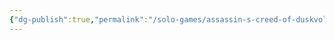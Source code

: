 ```yaml
---
{"dg-publish":true,"permalink":"/solo-games/assassin-s-creed-of-duskvol-bit-d/play/character-sheet-excalidraw/","tags":["excalidraw"]}
---
```

<style> .container {font-family: sans-serif; text-align: center;} .button-wrapper button {z-index: 1;height: 40px; width: 100px; margin: 10px;padding: 5px;} .excalidraw .App-menu_top .buttonList { display: flex;} .excalidraw-wrapper { height: 800px; margin: 50px; position: relative;} :root[dir="ltr"] .excalidraw .layer-ui__wrapper .zen-mode-transition.App-menu_bottom--transition-left {transform: none;} </style><script src="https://cdn.jsdelivr.net/npm/react@17/umd/react.production.min.js"></script><script src="https://cdn.jsdelivr.net/npm/react-dom@17/umd/react-dom.production.min.js"></script><script type="text/javascript" src="https://cdn.jsdelivr.net/npm/@excalidraw/excalidraw@0/dist/excalidraw.production.min.js"></script><div id="Character_Sheetexcalidraw.md"></div><script>(function(){const InitialData={"type":"excalidraw","version":2,"source":"https://github.com/zsviczian/obsidian-excalidraw-plugin/releases/tag/1.9.19","elements":[{"type":"image","version":237,"versionNonce":1824459686,"isDeleted":false,"id":"1whi5hf1iVSGUUl3SBng3","fillStyle":"hachure","strokeWidth":1,"strokeStyle":"solid","roughness":1,"opacity":100,"angle":0,"x":-331.5124133666854,"y":-12.25852462832313,"strokeColor":"transparent","backgroundColor":"transparent","width":1101.7853284052064,"height":849.999702302882,"seed":1075103862,"groupIds":[],"frameId":null,"roundness":null,"boundElements":[],"updated":1690860959015,"link":null,"locked":true,"status":"pending","fileId":"7424bce4cebca789114e8c4a419c1117957fdf95","scale":[1,1]},{"type":"image","version":374,"versionNonce":189098426,"isDeleted":false,"id":"8zPIsFwIel-vlZ9lgbrL3","fillStyle":"hachure","strokeWidth":1,"strokeStyle":"solid","roughness":1,"opacity":100,"angle":0,"x":-338.9253355637444,"y":801.5603548241638,"strokeColor":"transparent","backgroundColor":"transparent","width":1128.60919826569,"height":872.0651613745521,"seed":739012854,"groupIds":[],"frameId":null,"roundness":null,"boundElements":[],"updated":1690860959015,"link":null,"locked":true,"status":"pending","fileId":"0e1b51d39e4bdefe9d4d6309280c028c58f2bb96","scale":[1,1]},{"type":"text","version":37,"versionNonce":1164617446,"isDeleted":false,"id":"erh0XTrC","fillStyle":"hachure","strokeWidth":1,"strokeStyle":"solid","roughness":1,"opacity":100,"angle":0,"x":34.53208655275654,"y":46.70066317847218,"strokeColor":"#1e1e1e","backgroundColor":"transparent","width":94.47999572753906,"height":25,"seed":1953921858,"groupIds":[],"frameId":null,"roundness":null,"boundElements":[],"updated":1690860959015,"link":null,"locked":false,"fontSize":20,"fontFamily":1,"text":"Assassins","rawText":"Assassins","textAlign":"left","verticalAlign":"top","containerId":null,"originalText":"Assassins","lineHeight":1.25,"baseline":17},{"type":"text","version":39,"versionNonce":421798522,"isDeleted":false,"id":"XaUgIiBb","fillStyle":"hachure","strokeWidth":1,"strokeStyle":"solid","roughness":1,"opacity":100,"angle":0,"x":-256.45810639210276,"y":82.67392806158054,"strokeColor":"#1e1e1e","backgroundColor":"transparent","width":146.0800018310547,"height":25,"seed":348809758,"groupIds":[],"frameId":null,"roundness":null,"boundElements":[],"updated":1690860959015,"link":null,"locked":false,"fontSize":20,"fontFamily":1,"text":"Konrad Ustifer","rawText":"Konrad Ustifer","textAlign":"left","verticalAlign":"top","containerId":null,"originalText":"Konrad Ustifer","lineHeight":1.25,"baseline":17},{"type":"text","version":16,"versionNonce":343988774,"isDeleted":false,"id":"NBWpWdIu","fillStyle":"hachure","strokeWidth":1,"strokeStyle":"solid","roughness":1,"opacity":100,"angle":0,"x":32.68442712604502,"y":87.98904816301706,"strokeColor":"#1e1e1e","backgroundColor":"transparent","width":70.02000427246094,"height":25,"seed":814479966,"groupIds":[],"frameId":null,"roundness":null,"boundElements":[],"updated":1690860959015,"link":null,"locked":false,"fontSize":20,"fontFamily":1,"text":"Shadow","rawText":"Shadow","textAlign":"left","verticalAlign":"top","containerId":null,"originalText":"Shadow","lineHeight":1.25,"baseline":17},{"type":"text","version":64,"versionNonce":338543418,"isDeleted":false,"id":"OW0xTLzi","fillStyle":"hachure","strokeWidth":1,"strokeStyle":"solid","roughness":1,"opacity":100,"angle":0,"x":-266.7342978927155,"y":125.67173904178856,"strokeColor":"#1e1e1e","backgroundColor":"transparent","width":393.94000244140625,"height":25,"seed":604274242,"groupIds":[],"frameId":null,"roundness":null,"boundElements":[],"updated":1690860959015,"link":null,"locked":false,"fontSize":20,"fontFamily":1,"text":"Slim and fast, short dark hairs, serious","rawText":"Slim and fast, short dark hairs, serious","textAlign":"left","verticalAlign":"top","containerId":null,"originalText":"Slim and fast, short dark hairs, serious","lineHeight":1.25,"baseline":17},{"type":"rectangle","version":142,"versionNonce":1626252646,"isDeleted":false,"id":"uJ3z9YjdSWBXEEK8k31Ik","fillStyle":"hachure","strokeWidth":1,"strokeStyle":"solid","roughness":1,"opacity":100,"angle":0,"x":-218.28088244475103,"y":193.2208568054157,"strokeColor":"#e03131","backgroundColor":"transparent","width":48.43066571447784,"height":14.90174329676239,"seed":1493072414,"groupIds":[],"frameId":null,"roundness":{"type":3},"boundElements":[],"updated":1690860959015,"link":null,"locked":false},{"type":"rectangle","version":83,"versionNonce":1724206074,"isDeleted":false,"id":"Fkao72IGCrBezoSveMj5E","fillStyle":"hachure","strokeWidth":1,"strokeStyle":"solid","roughness":1,"opacity":100,"angle":0,"x":121.73912987288915,"y":193.3221381373557,"strokeColor":"#e03131","backgroundColor":"transparent","width":40.1842132689805,"height":13.394737756326776,"seed":474980482,"groupIds":[],"frameId":null,"roundness":{"type":3},"boundElements":[],"updated":1690860959015,"link":null,"locked":false},{"type":"text","version":65,"versionNonce":1275136166,"isDeleted":false,"id":"p5fu1Zdx","fillStyle":"hachure","strokeWidth":1,"strokeStyle":"solid","roughness":1,"opacity":100,"angle":0,"x":-281.1789814599896,"y":430.21438829202305,"strokeColor":"#1e1e1e","backgroundColor":"transparent","width":143.05197143554688,"height":16.709462087750314,"seed":747068098,"groupIds":[],"frameId":null,"roundness":null,"boundElements":[],"updated":1690860959015,"link":null,"locked":false,"fontSize":13.367569670200252,"fontFamily":1,"text":"Background: Carpenter","rawText":"Background: Carpenter","textAlign":"left","verticalAlign":"top","containerId":null,"originalText":"Background: Carpenter","lineHeight":1.25,"baseline":11},{"type":"ellipse","version":156,"versionNonce":921550010,"isDeleted":false,"id":"JuOjE0BqaIxJgu_XyV5OY","fillStyle":"solid","strokeWidth":1,"strokeStyle":"solid","roughness":1,"opacity":100,"angle":0,"x":586.169202630274,"y":176.85337115813604,"strokeColor":"#1e1e1e","backgroundColor":"#1e1e1e","width":7.48959517358878,"height":5.9641078715040985,"seed":1076276418,"groupIds":[],"frameId":null,"roundness":{"type":2},"boundElements":[],"updated":1690860959015,"link":null,"locked":false},{"type":"ellipse","version":625,"versionNonce":1164248038,"isDeleted":false,"id":"EUw44v8aKcd-bhiGNYTFB","fillStyle":"solid","strokeWidth":1,"strokeStyle":"solid","roughness":1,"opacity":100,"angle":0,"x":214.7313801754476,"y":146.45951817401732,"strokeColor":"#1e1e1e","backgroundColor":"#1e1e1e","width":7.48959517358878,"height":5.9641078715040985,"seed":2018016158,"groupIds":[],"frameId":null,"roundness":{"type":2},"boundElements":[],"updated":1690860959015,"link":null,"locked":false},{"type":"ellipse","version":930,"versionNonce":1917457786,"isDeleted":false,"id":"6DCCYvMgKBQht-aclh1J_","fillStyle":"solid","strokeWidth":1,"strokeStyle":"solid","roughness":1,"opacity":100,"angle":0,"x":235.73593368739154,"y":459.7158820945725,"strokeColor":"#1e1e1e","backgroundColor":"#1e1e1e","width":7.48959517358878,"height":5.9641078715040985,"seed":1712649950,"groupIds":[],"frameId":null,"roundness":{"type":2},"boundElements":[],"updated":1690860959015,"link":null,"locked":false},{"type":"ellipse","version":826,"versionNonce":1059559206,"isDeleted":false,"id":"kgWMcZ00rTr2f2wM5QOHr","fillStyle":"solid","strokeWidth":1,"strokeStyle":"solid","roughness":1,"opacity":100,"angle":0,"x":219.82116258801608,"y":478.9751340507296,"strokeColor":"#1e1e1e","backgroundColor":"#1e1e1e","width":7.48959517358878,"height":5.9641078715040985,"seed":1795223042,"groupIds":[],"frameId":null,"roundness":{"type":2},"boundElements":[],"updated":1690860959015,"link":null,"locked":false},{"type":"ellipse","version":954,"versionNonce":371250419,"isDeleted":false,"id":"FYmLYFc1P_w2JbmAzMc1D","fillStyle":"solid","strokeWidth":1,"strokeStyle":"solid","roughness":1,"opacity":100,"angle":0,"x":441.3378761311201,"y":627.5027552480918,"strokeColor":"#1e1e1e","backgroundColor":"#1e1e1e","width":7.48959517358878,"height":5.9641078715040985,"seed":572753565,"groupIds":[],"frameId":null,"roundness":{"type":2},"boundElements":[],"updated":1692156699515,"link":null,"locked":false},{"type":"ellipse","version":985,"versionNonce":1853640029,"isDeleted":false,"id":"CQvX8FuTVYJviKsen8d2D","fillStyle":"solid","strokeWidth":1,"strokeStyle":"solid","roughness":1,"opacity":100,"angle":0,"x":459.501869222388,"y":626.0731649203167,"strokeColor":"#1e1e1e","backgroundColor":"#1e1e1e","width":7.48959517358878,"height":5.9641078715040985,"seed":524561235,"groupIds":[],"frameId":null,"roundness":{"type":2},"boundElements":[],"updated":1692157611934,"link":null,"locked":false},{"type":"ellipse","version":1015,"versionNonce":1511872058,"isDeleted":false,"id":"8IAuBxMjaB3PfBICgyTv9","fillStyle":"solid","strokeWidth":1,"strokeStyle":"solid","roughness":1,"opacity":100,"angle":0,"x":77.17767697848355,"y":995.9490129954311,"strokeColor":"#1e1e1e","backgroundColor":"#1e1e1e","width":7.48959517358878,"height":5.9641078715040985,"seed":1896575362,"groupIds":[],"frameId":null,"roundness":{"type":2},"boundElements":[],"updated":1690860959015,"link":null,"locked":false},{"type":"ellipse","version":1152,"versionNonce":1639301734,"isDeleted":false,"id":"MwEppKdY0rYXyH4Sbukj7","fillStyle":"solid","strokeWidth":1,"strokeStyle":"solid","roughness":1,"opacity":100,"angle":0,"x":219.2305498874138,"y":978.2777039408655,"strokeColor":"#1e1e1e","backgroundColor":"#1e1e1e","width":7.48959517358878,"height":5.9641078715040985,"seed":598844524,"groupIds":[],"frameId":null,"roundness":{"type":2},"boundElements":[],"updated":1690860959015,"link":null,"locked":false},{"type":"ellipse","version":1415,"versionNonce":256540410,"isDeleted":false,"id":"rL4tBz8DltIH7TolK4QuJ","fillStyle":"solid","strokeWidth":1,"strokeStyle":"solid","roughness":1,"opacity":100,"angle":0,"x":393.7981164411902,"y":1393.32613574247,"strokeColor":"#1e1e1e","backgroundColor":"#1e1e1e","width":7.48959517358878,"height":5.9641078715040985,"seed":518001004,"groupIds":[],"frameId":null,"roundness":{"type":2},"boundElements":[],"updated":1690860959015,"link":null,"locked":false},{"type":"ellipse","version":1893,"versionNonce":1071416742,"isDeleted":false,"id":"0EXuepCNzoCLfwo8K0z4A","fillStyle":"solid","strokeWidth":1,"strokeStyle":"solid","roughness":1,"opacity":100,"angle":0,"x":223.79434830696204,"y":1501.9583374598553,"strokeColor":"#1e1e1e","backgroundColor":"#1e1e1e","width":7.48959517358878,"height":5.9641078715040985,"seed":917563756,"groupIds":[],"frameId":null,"roundness":{"type":2},"boundElements":[],"updated":1690860959015,"link":null,"locked":false},{"type":"ellipse","version":1427,"versionNonce":508858298,"isDeleted":false,"id":"neB6Krrzat44zefOcvYsv","fillStyle":"solid","strokeWidth":1,"strokeStyle":"solid","roughness":1,"opacity":100,"angle":0,"x":586.1097621211532,"y":1440.911951845931,"strokeColor":"#1e1e1e","backgroundColor":"#1e1e1e","width":7.48959517358878,"height":5.9641078715040985,"seed":474543316,"groupIds":[],"frameId":null,"roundness":{"type":2},"boundElements":[],"updated":1690860959015,"link":null,"locked":false},{"type":"ellipse","version":1033,"versionNonce":180936934,"isDeleted":false,"id":"gtHGk4hW678ADA21MtSCQ","fillStyle":"solid","strokeWidth":1,"strokeStyle":"solid","roughness":1,"opacity":100,"angle":0,"x":583.2013230133083,"y":458.9559048426335,"strokeColor":"#1e1e1e","backgroundColor":"#1e1e1e","width":7.48959517358878,"height":5.9641078715040985,"seed":2052247810,"groupIds":[],"frameId":null,"roundness":{"type":2},"boundElements":[],"updated":1690860959015,"link":null,"locked":false},{"type":"ellipse","version":1036,"versionNonce":190744698,"isDeleted":false,"id":"svv35ZH3kalhAl2Lni_a5","fillStyle":"solid","strokeWidth":1,"strokeStyle":"solid","roughness":1,"opacity":100,"angle":0,"x":584.2004325251352,"y":552.1337585447535,"strokeColor":"#1e1e1e","backgroundColor":"#1e1e1e","width":7.48959517358878,"height":5.9641078715040985,"seed":633354270,"groupIds":[],"frameId":null,"roundness":{"type":2},"boundElements":[],"updated":1690860959015,"link":null,"locked":false},{"type":"ellipse","version":1262,"versionNonce":776252006,"isDeleted":false,"id":"DA7HbPc7Omxn5dOX4lp0H","fillStyle":"solid","strokeWidth":1,"strokeStyle":"solid","roughness":1,"opacity":100,"angle":0,"x":582.9021757745895,"y":474.03148981783556,"strokeColor":"#1e1e1e","backgroundColor":"#1e1e1e","width":7.48959517358878,"height":5.9641078715040985,"seed":1066754242,"groupIds":[],"frameId":null,"roundness":{"type":2},"boundElements":[],"updated":1690860963227,"link":null,"locked":false},{"type":"ellipse","version":1217,"versionNonce":819400762,"isDeleted":false,"id":"YhsIpYaqhuF_aSFVnMjKO","fillStyle":"solid","strokeWidth":1,"strokeStyle":"solid","roughness":1,"opacity":100,"angle":0,"x":583.6749810480146,"y":646.2635395057858,"strokeColor":"#1e1e1e","backgroundColor":"#1e1e1e","width":7.48959517358878,"height":5.9641078715040985,"seed":931103838,"groupIds":[],"frameId":null,"roundness":{"type":2},"boundElements":[],"updated":1690860982493,"link":null,"locked":false},{"type":"ellipse","version":1180,"versionNonce":2072403814,"isDeleted":false,"id":"LjjH56m3XXw9Q0RtHuFiE","fillStyle":"solid","strokeWidth":1,"strokeStyle":"solid","roughness":1,"opacity":100,"angle":0,"x":583.7688887427599,"y":520.6236294542202,"strokeColor":"#1e1e1e","backgroundColor":"#1e1e1e","width":7.48959517358878,"height":5.9641078715040985,"seed":628095106,"groupIds":[],"frameId":null,"roundness":{"type":2},"boundElements":[],"updated":1690860959015,"link":null,"locked":false},{"type":"ellipse","version":1308,"versionNonce":899865594,"isDeleted":false,"id":"kDi9PxofFNf8Kj8kL0LIp","fillStyle":"solid","strokeWidth":1,"strokeStyle":"solid","roughness":1,"opacity":100,"angle":0,"x":585.1111278615668,"y":442.22333414098426,"strokeColor":"#1e1e1e","backgroundColor":"#1e1e1e","width":7.48959517358878,"height":5.9641078715040985,"seed":912698278,"groupIds":[],"frameId":null,"roundness":{"type":2},"boundElements":[],"updated":1690860998458,"link":null,"locked":false},{"type":"ellipse","version":455,"versionNonce":773730810,"isDeleted":false,"id":"faKJMaX_qIBi-ZczuPR9w","fillStyle":"solid","strokeWidth":1,"strokeStyle":"solid","roughness":1,"opacity":100,"angle":0,"x":584.214425968154,"y":148.3296960831248,"strokeColor":"#1e1e1e","backgroundColor":"#1e1e1e","width":7.48959517358878,"height":5.9641078715040985,"seed":447039746,"groupIds":[],"frameId":null,"roundness":{"type":2},"boundElements":[],"updated":1690860959015,"link":null,"locked":false},{"type":"ellipse","version":259,"versionNonce":1871807142,"isDeleted":false,"id":"wCqKQ6fngicLvyAQCc7w_","fillStyle":"solid","strokeWidth":1,"strokeStyle":"solid","roughness":1,"opacity":100,"angle":0,"x":598.6515078060346,"y":149.6969218060895,"strokeColor":"#1e1e1e","backgroundColor":"#1e1e1e","width":7.48959517358878,"height":5.9641078715040985,"seed":1139884062,"groupIds":[],"frameId":null,"roundness":{"type":2},"boundElements":[],"updated":1690860959015,"link":null,"locked":false},{"type":"ellipse","version":461,"versionNonce":775545530,"isDeleted":false,"id":"QG0n7oGq0WZq_4Hb5rDdl","fillStyle":"solid","strokeWidth":1,"strokeStyle":"solid","roughness":1,"opacity":100,"angle":0,"x":585.4778703952328,"y":337.83905881879934,"strokeColor":"#1e1e1e","backgroundColor":"#1e1e1e","width":7.48959517358878,"height":5.9641078715040985,"seed":517527746,"groupIds":[],"frameId":null,"roundness":{"type":2},"boundElements":[],"updated":1690860959015,"link":null,"locked":false},{"type":"text","version":192,"versionNonce":1423326694,"isDeleted":false,"id":"ZeJEfwpp","fillStyle":"solid","strokeWidth":1,"strokeStyle":"solid","roughness":1,"opacity":100,"angle":0,"x":-280.1153422280512,"y":459.50078195255577,"strokeColor":"#1e1e1e","backgroundColor":"#1e1e1e","width":331.56500244140625,"height":16.515169055723717,"seed":108425758,"groupIds":[],"frameId":null,"roundness":null,"boundElements":[],"updated":1690860959016,"link":null,"locked":false,"fontSize":13.212135244578974,"fontFamily":1,"text":"Vice: Obligation towards his family, keeping them fed","rawText":"Vice: Obligation towards his family, keeping them fed","textAlign":"left","verticalAlign":"top","containerId":null,"originalText":"Vice: Obligation towards his family, keeping them fed","lineHeight":1.25,"baseline":11},{"type":"text","version":13,"versionNonce":958495610,"isDeleted":false,"id":"3fI8paN9","fillStyle":"solid","strokeWidth":1,"strokeStyle":"solid","roughness":1,"opacity":100,"angle":0,"x":-287.4959373247327,"y":910.4462585011522,"strokeColor":"#1e1e1e","backgroundColor":"#1e1e1e","width":94.47999572753906,"height":25,"seed":1683101406,"groupIds":[],"frameId":null,"roundness":null,"boundElements":[],"updated":1690860959016,"link":null,"locked":false,"fontSize":20,"fontFamily":1,"text":"Assassins","rawText":"Assassins","textAlign":"left","verticalAlign":"top","containerId":null,"originalText":"Assassins","lineHeight":1.25,"baseline":17},{"type":"rectangle","version":436,"versionNonce":950186515,"isDeleted":false,"id":"lebuoAr3scfSIvohQtdc9","fillStyle":"solid","strokeWidth":1,"strokeStyle":"solid","roughness":1,"opacity":100,"angle":0,"x":-31.724863864202177,"y":1270.2423985490088,"strokeColor":"#1e1e1e","backgroundColor":"#1e1e1e","width":9.749752381767125,"height":9.610431289129796,"seed":1723506114,"groupIds":[],"frameId":null,"roundness":{"type":3},"boundElements":[],"updated":1691294130722,"link":null,"locked":false},{"type":"text","version":25,"versionNonce":1561852986,"isDeleted":false,"id":"9jlrNKCH","fillStyle":"solid","strokeWidth":1,"strokeStyle":"solid","roughness":1,"opacity":100,"angle":0,"x":-2.994964227313119,"y":903.9713300289533,"strokeColor":"#1e1e1e","backgroundColor":"#1e1e1e","width":61.179996490478516,"height":25,"seed":70890178,"groupIds":[],"frameId":null,"roundness":null,"boundElements":[],"updated":1690860959016,"link":null,"locked":false,"fontSize":20,"fontFamily":1,"text":"Subtle","rawText":"Subtle","textAlign":"left","verticalAlign":"top","containerId":null,"originalText":"Subtle","lineHeight":1.25,"baseline":17},{"type":"text","version":119,"versionNonce":497056870,"isDeleted":false,"id":"aWgtGOdv","fillStyle":"solid","strokeWidth":1,"strokeStyle":"solid","roughness":1,"opacity":100,"angle":0,"x":-253.35513897441925,"y":945.8014221774524,"strokeColor":"#1e1e1e","backgroundColor":"#1e1e1e","width":372.51995849609375,"height":25,"seed":405019038,"groupIds":[],"frameId":null,"roundness":null,"boundElements":[],"updated":1690860959016,"link":null,"locked":false,"fontSize":20,"fontFamily":1,"text":"Crow’s Foot, behind a blacksmith shop","rawText":"Crow’s Foot, behind a blacksmith shop","textAlign":"left","verticalAlign":"top","containerId":null,"originalText":"Crow’s Foot, behind a blacksmith shop","lineHeight":1.25,"baseline":17},{"type":"text","version":115,"versionNonce":1744856314,"isDeleted":false,"id":"on1Er27q","fillStyle":"solid","strokeWidth":1,"strokeStyle":"solid","roughness":1,"opacity":100,"angle":0,"x":225.24680174053577,"y":1604.5534557368915,"strokeColor":"#1e1e1e","backgroundColor":"#1e1e1e","width":167.6480255126953,"height":16.212015268126095,"seed":301161452,"groupIds":[],"frameId":null,"roundness":null,"boundElements":[],"updated":1690860959016,"link":null,"locked":false,"fontSize":12.969612214500877,"fontFamily":1,"text":"The Foundation +1 status","rawText":"The Foundation +1 status","textAlign":"left","verticalAlign":"top","containerId":null,"originalText":"The Foundation +1 status","lineHeight":1.25,"baseline":11},{"type":"text","version":119,"versionNonce":1650458534,"isDeleted":false,"id":"fRxsBX6z","fillStyle":"solid","strokeWidth":1,"strokeStyle":"solid","roughness":1,"opacity":100,"angle":0,"x":228.34042064232239,"y":1576.1943111782398,"strokeColor":"#1e1e1e","backgroundColor":"#1e1e1e","width":130.89700317382812,"height":16.212015268126095,"seed":73720660,"groupIds":[],"frameId":null,"roundness":null,"boundElements":[],"updated":1690860959016,"link":null,"locked":false,"fontSize":12.969612214500877,"fontFamily":1,"text":"Bluecoats -1 status","rawText":"Bluecoats -1 status","textAlign":"left","verticalAlign":"top","containerId":null,"originalText":"Bluecoats -1 status","lineHeight":1.25,"baseline":11},{"type":"text","version":205,"versionNonce":1935521210,"isDeleted":false,"id":"UuzkyXls","fillStyle":"solid","strokeWidth":1,"strokeStyle":"solid","roughness":1,"opacity":100,"angle":0,"x":224.47409506725177,"y":1548.9285611952375,"strokeColor":"#1e1e1e","backgroundColor":"#1e1e1e","width":274.468994140625,"height":16.212015268126095,"seed":1519248236,"groupIds":[],"frameId":null,"roundness":null,"boundElements":[],"updated":1690860959016,"link":null,"locked":false,"fontSize":12.969612214500877,"fontFamily":1,"text":"Hunting Ground: Chartedhall, City Council -1","rawText":"Hunting Ground: Chartedhall, City Council -1","textAlign":"left","verticalAlign":"top","containerId":null,"originalText":"Hunting Ground: Chartedhall, City Council -1","lineHeight":1.25,"baseline":11},{"type":"text","version":244,"versionNonce":1120738022,"isDeleted":false,"id":"YVuCnV9d","fillStyle":"solid","strokeWidth":1,"strokeStyle":"solid","roughness":1,"opacity":100,"angle":0,"x":72.81115908991706,"y":1499.5297763340486,"strokeColor":"#1e1e1e","backgroundColor":"#1e1e1e","width":100.08700561523438,"height":16.212015268126095,"seed":1013652204,"groupIds":[],"frameId":null,"roundness":null,"boundElements":[],"updated":1690860959016,"link":null,"locked":false,"fontSize":12.969612214500877,"fontFamily":1,"text":"Sparkwrights, +1","rawText":"Sparkwrights, +1","textAlign":"left","verticalAlign":"top","containerId":null,"originalText":"Sparkwrights, +1","lineHeight":1.25,"baseline":11},{"type":"text","version":310,"versionNonce":1884483194,"isDeleted":false,"id":"FKP9qVRq","fillStyle":"solid","strokeWidth":1,"strokeStyle":"solid","roughness":1,"opacity":100,"angle":0,"x":72.2248348501492,"y":1526.4678951176772,"strokeColor":"#1e1e1e","backgroundColor":"#1e1e1e","width":123.23999786376953,"height":16.212015268126095,"seed":1425707628,"groupIds":[],"frameId":null,"roundness":null,"boundElements":[],"updated":1690860959016,"link":null,"locked":false,"fontSize":12.969612214500877,"fontFamily":1,"text":"The Red Sashes, -1","rawText":"The Red Sashes, -1","textAlign":"left","verticalAlign":"top","containerId":null,"originalText":"The Red Sashes, -1","lineHeight":1.25,"baseline":11},{"type":"freedraw","version":131,"versionNonce":299884435,"isDeleted":false,"id":"Degbvnvym_Sb0KGgIxpUF","fillStyle":"solid","strokeWidth":1,"strokeStyle":"solid","roughness":1,"opacity":100,"angle":0,"x":-288.2209229841046,"y":283.29002874982575,"strokeColor":"#1e1e1e","backgroundColor":"#1e1e1e","width":3.7977072476282956,"height":21.731324805872987,"seed":1368463380,"groupIds":[],"frameId":null,"roundness":null,"boundElements":[],"updated":1691294776097,"link":null,"locked":false,"points":[[0,0],[0.21098373597934028,1.898853623814091],[0.21098373597934028,5.485577135463075],[0.21098373597934028,8.228365703194584],[0.21098373597934028,11.604105478864199],[0.21098373597934028,14.557877782575076],[0,16.87869887834796],[0,18.14460129422406],[0,18.355585030203372],[0,17.300666350306642],[0.21098373597934028,15.190828990513126],[0.6329512079380493,12.237056686802248],[1.0549186798967298,9.072300647112002],[1.4768861518554388,5.485577135463075],[1.687869887834779,2.1098373597934597],[2.109837359793488,-0.6329512079380493],[2.3208210957728284,-2.531804831752197],[2.531804831752197,-3.1647560396902463],[2.7427885677315373,-3.375739775669615],[2.7427885677315373,-2.531804831752197],[2.7427885677315373,-0.6329512079380493],[2.7427885677315373,1.898853623814091],[2.7427885677315373,4.641642191545657],[2.7427885677315373,8.017381967215272],[2.531804831752197,11.182138006905518],[2.3208210957728284,13.713942838657715],[2.109837359793488,14.979845254533814],[2.109837359793488,15.190828990513126],[2.109837359793488,14.979845254533814],[2.109837359793488,13.502959102678346],[2.109837359793488,11.39312174288483],[2.109837359793488,8.861316911132633],[2.109837359793488,6.118528343401124],[2.531804831752197,3.375739775669558],[2.7427885677315373,1.687869887834779],[3.1647560396902463,1.0549186798967298],[3.3757397756695866,0.8439349439173611],[3.586723511648927,1.2659024158760985],[3.586723511648927,2.53180483175214],[3.586723511648927,4.430658455566288],[3.586723511648927,6.5404958153598045],[3.586723511648927,8.861316911132633],[3.586723511648927,11.182138006905518],[3.7977072476282956,12.659024158760928],[3.7977072476282956,12.870007894740297],[3.7977072476282956,11.815089214843567],[3.7977072476282956,10.3382030629881],[3.7977072476282956,8.861316911132633],[3.7977072476282956,7.595414495256534],[3.7977072476282956,6.751479551339173],[3.7977072476282956,6.5404958153598045],[3.7977072476282956,6.329512079380436]],"lastCommittedPoint":null,"simulatePressure":false,"pressures":[0,0,0,0,0,0,0,0,0,0,0,0,0,0,0,0,0,0,0,0,0,0,0,0,0,0,0,0,0,0,0,0,0,0,0,0,0,0,0,0,0,0,0,0,0,0,0,0,0,0,0,0]},{"type":"freedraw","version":295,"versionNonce":1113454322,"isDeleted":false,"id":"7dQYDg7Rp1hd7jrmkhvR_","fillStyle":"solid","strokeWidth":1,"strokeStyle":"solid","roughness":1,"opacity":100,"angle":0,"x":-232.36462759537972,"y":290.6943893881998,"strokeColor":"#1e1e1e","backgroundColor":"#1e1e1e","width":3.7977072476282956,"height":21.731324805872987,"seed":1234556462,"groupIds":[],"frameId":null,"roundness":null,"boundElements":null,"updated":1694489961448,"link":null,"locked":false,"points":[[0,0],[0.21098373597934028,1.898853623814091],[0.21098373597934028,5.485577135463075],[0.21098373597934028,8.228365703194584],[0.21098373597934028,11.604105478864199],[0.21098373597934028,14.557877782575076],[0,16.87869887834796],[0,18.14460129422406],[0,18.355585030203372],[0,17.300666350306642],[0.21098373597934028,15.190828990513126],[0.6329512079380493,12.237056686802248],[1.0549186798967298,9.072300647112002],[1.4768861518554388,5.485577135463075],[1.687869887834779,2.1098373597934597],[2.109837359793488,-0.6329512079380493],[2.3208210957728284,-2.531804831752197],[2.531804831752197,-3.1647560396902463],[2.7427885677315373,-3.375739775669615],[2.7427885677315373,-2.531804831752197],[2.7427885677315373,-0.6329512079380493],[2.7427885677315373,1.898853623814091],[2.7427885677315373,4.641642191545657],[2.7427885677315373,8.017381967215272],[2.531804831752197,11.182138006905518],[2.3208210957728284,13.713942838657715],[2.109837359793488,14.979845254533814],[2.109837359793488,15.190828990513126],[2.109837359793488,14.979845254533814],[2.109837359793488,13.502959102678346],[2.109837359793488,11.39312174288483],[2.109837359793488,8.861316911132633],[2.109837359793488,6.118528343401124],[2.531804831752197,3.375739775669558],[2.7427885677315373,1.687869887834779],[3.1647560396902463,1.0549186798967298],[3.3757397756695866,0.8439349439173611],[3.586723511648927,1.2659024158760985],[3.586723511648927,2.53180483175214],[3.586723511648927,4.430658455566288],[3.586723511648927,6.5404958153598045],[3.586723511648927,8.861316911132633],[3.586723511648927,11.182138006905518],[3.7977072476282956,12.659024158760928],[3.7977072476282956,12.870007894740297],[3.7977072476282956,11.815089214843567],[3.7977072476282956,10.3382030629881],[3.7977072476282956,8.861316911132633],[3.7977072476282956,7.595414495256534],[3.7977072476282956,6.751479551339173],[3.7977072476282956,6.5404958153598045],[3.7977072476282956,6.329512079380436]],"lastCommittedPoint":null,"simulatePressure":false,"pressures":[0,0,0,0,0,0,0,0,0,0,0,0,0,0,0,0,0,0,0,0,0,0,0,0,0,0,0,0,0,0,0,0,0,0,0,0,0,0,0,0,0,0,0,0,0,0,0,0,0,0,0,0]},{"type":"image","version":444,"versionNonce":1043588883,"isDeleted":false,"id":"_seHLDlUxLcvthVisYKZh","fillStyle":"solid","strokeWidth":1,"strokeStyle":"solid","roughness":1,"opacity":100,"angle":0,"x":-330.99503286617124,"y":-873.0785234455755,"strokeColor":"transparent","backgroundColor":"#1e1e1e","width":1102.689180737961,"height":847.6923076923075,"seed":868940509,"groupIds":[],"frameId":null,"roundness":null,"boundElements":[],"updated":1691291615818,"link":null,"locked":true,"status":"pending","fileId":"5b19a12238bdf24dd7be31e9d75ce21884e94648","scale":[1,1]},{"type":"text","version":14,"versionNonce":1929214003,"isDeleted":false,"id":"Hbegychl","fillStyle":"solid","strokeWidth":1,"strokeStyle":"solid","roughness":1,"opacity":100,"angle":0,"x":-264.8659792500698,"y":-778.2411154735978,"strokeColor":"#1e1e1e","backgroundColor":"#1e1e1e","width":141.94000244140625,"height":25,"seed":573500893,"groupIds":[],"frameId":null,"roundness":null,"boundElements":[],"updated":1691291774633,"link":null,"locked":false,"fontSize":20,"fontFamily":1,"text":"Gustav Morris","rawText":"Gustav Morris","textAlign":"left","verticalAlign":"top","containerId":null,"originalText":"Gustav Morris","lineHeight":1.25,"baseline":17},{"type":"text","version":9,"versionNonce":598463795,"isDeleted":false,"id":"L3e1VpZm","fillStyle":"solid","strokeWidth":1,"strokeStyle":"solid","roughness":1,"opacity":100,"angle":0,"x":31.248156226788808,"y":-815.7013374315136,"strokeColor":"#1e1e1e","backgroundColor":"#1e1e1e","width":83.62000274658203,"height":25,"seed":1516390067,"groupIds":[],"frameId":null,"roundness":null,"boundElements":[],"updated":1691291780336,"link":null,"locked":false,"fontSize":20,"fontFamily":1,"text":"Asassins","rawText":"Asassins","textAlign":"left","verticalAlign":"top","containerId":null,"originalText":"Asassins","lineHeight":1.25,"baseline":17},{"type":"text","version":10,"versionNonce":156664179,"isDeleted":false,"id":"nXy7ehyN","fillStyle":"solid","strokeWidth":1,"strokeStyle":"solid","roughness":1,"opacity":100,"angle":0,"x":25.00478590046953,"y":-772.8896551938955,"strokeColor":"#1e1e1e","backgroundColor":"#1e1e1e","width":105.92000579833984,"height":25,"seed":1985330525,"groupIds":[],"frameId":null,"roundness":null,"boundElements":[],"updated":1691291812705,"link":null,"locked":false,"fontSize":20,"fontFamily":1,"text":"Dead Eyes","rawText":"Dead Eyes","textAlign":"left","verticalAlign":"top","containerId":null,"originalText":"Dead Eyes","lineHeight":1.25,"baseline":17},{"type":"text","version":93,"versionNonce":2101571539,"isDeleted":false,"id":"FgysqImJ","fillStyle":"solid","strokeWidth":1,"strokeStyle":"solid","roughness":1,"opacity":100,"angle":0,"x":-263.08215915683576,"y":-734.5375231893626,"strokeColor":"#1e1e1e","backgroundColor":"#1e1e1e","width":448.9399719238281,"height":25,"seed":119865523,"groupIds":[],"frameId":null,"roundness":null,"boundElements":[],"updated":1691292506069,"link":null,"locked":false,"fontSize":20,"fontFamily":1,"text":"Big and muscular, pitch-black eyes, angry look","rawText":"Big and muscular, pitch-black eyes, angry look","textAlign":"left","verticalAlign":"top","containerId":null,"originalText":"Big and muscular, pitch-black eyes, angry look","lineHeight":1.25,"baseline":17},{"type":"rectangle","version":234,"versionNonce":179164541,"isDeleted":false,"id":"nmDD8Qa3XCMYAMdZOz1qB","fillStyle":"hachure","strokeWidth":1,"strokeStyle":"solid","roughness":1,"opacity":100,"angle":0,"x":-221.29614856441344,"y":-670.6355911083804,"strokeColor":"#e03131","backgroundColor":"transparent","width":48.43066571447784,"height":14.90174329676239,"seed":1969209587,"groupIds":[],"frameId":null,"roundness":{"type":3},"boundElements":[],"updated":1691291886283,"link":null,"locked":false},{"type":"rectangle","version":368,"versionNonce":1763467101,"isDeleted":false,"id":"mbq5a-MexIAKGaN86lbke","fillStyle":"hachure","strokeWidth":1,"strokeStyle":"solid","roughness":1,"opacity":100,"angle":0,"x":12.384283649252268,"y":-655.4731203158908,"strokeColor":"#e03131","backgroundColor":"transparent","width":51.99830590094607,"height":14.009833250145387,"seed":1353719261,"groupIds":[],"frameId":null,"roundness":{"type":3},"boundElements":[],"updated":1691291897301,"link":null,"locked":false},{"type":"text","version":366,"versionNonce":814930259,"isDeleted":false,"id":"6okLoscI","fillStyle":"solid","strokeWidth":1,"strokeStyle":"solid","roughness":1,"opacity":100,"angle":0,"x":-280.0284500425594,"y":-427.7204671530999,"strokeColor":"#1e1e1e","backgroundColor":"#1e1e1e","width":484.70391845703125,"height":26.899292073014898,"seed":503835677,"groupIds":[],"frameId":null,"roundness":null,"boundElements":[],"updated":1691292331060,"link":null,"locked":false,"fontSize":10.75971682920596,"fontFamily":1,"text":"Discharged with dishonour from the military, \nGustav always says he was \"the most honourable among those pigs\", without elaborating","rawText":"Discharged with dishonour from the military, \nGustav always says he was \"the most honourable among those pigs\", without elaborating","textAlign":"left","verticalAlign":"top","containerId":null,"originalText":"Discharged with dishonour from the military, \nGustav always says he was \"the most honourable among those pigs\", without elaborating","lineHeight":1.25,"baseline":22},{"type":"ellipse","version":543,"versionNonce":1984189245,"isDeleted":false,"id":"F_zHPn-9Bn99AV6MIPVNy","fillStyle":"solid","strokeWidth":1,"strokeStyle":"solid","roughness":1,"opacity":100,"angle":0,"x":584.947137775647,"y":-591.2463294799207,"strokeColor":"#1e1e1e","backgroundColor":"#1e1e1e","width":7.48959517358878,"height":5.9641078715040985,"seed":1860767133,"groupIds":[],"frameId":null,"roundness":{"type":2},"boundElements":[],"updated":1691291968670,"link":null,"locked":false},{"type":"ellipse","version":376,"versionNonce":1621932445,"isDeleted":false,"id":"suRTRUI_FUxDCJ48IDucb","fillStyle":"solid","strokeWidth":1,"strokeStyle":"solid","roughness":1,"opacity":100,"angle":0,"x":598.3257884749028,"y":-537.7317266828978,"strokeColor":"#1e1e1e","backgroundColor":"#1e1e1e","width":7.48959517358878,"height":5.9641078715040985,"seed":2054582451,"groupIds":[],"frameId":null,"roundness":{"type":2},"boundElements":[],"updated":1691292003173,"link":null,"locked":false},{"type":"ellipse","version":424,"versionNonce":1278340947,"isDeleted":false,"id":"5WorLSpArE4Rn4XNfZ_Ls","fillStyle":"solid","strokeWidth":1,"strokeStyle":"solid","roughness":1,"opacity":100,"angle":0,"x":585.8390478222642,"y":-522.5692558904082,"strokeColor":"#1e1e1e","backgroundColor":"#1e1e1e","width":7.48959517358878,"height":5.9641078715040985,"seed":1719908413,"groupIds":[],"frameId":null,"roundness":{"type":2},"boundElements":[],"updated":1691291999537,"link":null,"locked":false},{"type":"ellipse","version":590,"versionNonce":863639613,"isDeleted":false,"id":"kNJgbtVIx-qPz-SZFZlVM","fillStyle":"solid","strokeWidth":1,"strokeStyle":"solid","roughness":1,"opacity":100,"angle":0,"x":585.8390478222642,"y":-688.4645245611782,"strokeColor":"#1e1e1e","backgroundColor":"#1e1e1e","width":7.48959517358878,"height":5.9641078715040985,"seed":1436494931,"groupIds":[],"frameId":null,"roundness":{"type":2},"boundElements":[],"updated":1691292042367,"link":null,"locked":false},{"type":"ellipse","version":748,"versionNonce":1073856413,"isDeleted":false,"id":"RBLJSs5U0eHF5jmi7pjfS","fillStyle":"solid","strokeWidth":1,"strokeStyle":"solid","roughness":1,"opacity":100,"angle":0,"x":212.1287382897227,"y":-709.870365679988,"strokeColor":"#1e1e1e","backgroundColor":"#1e1e1e","width":7.48959517358878,"height":5.9641078715040985,"seed":614083923,"groupIds":[],"frameId":null,"roundness":{"type":2},"boundElements":[],"updated":1691292248222,"link":null,"locked":false},{"type":"ellipse","version":757,"versionNonce":1612757469,"isDeleted":false,"id":"fYp1w665o17oW7Ss5s9i3","fillStyle":"solid","strokeWidth":1,"strokeStyle":"solid","roughness":1,"opacity":100,"angle":0,"x":220.15592870927765,"y":-315.64612507525953,"strokeColor":"#1e1e1e","backgroundColor":"#1e1e1e","width":7.48959517358878,"height":5.9641078715040985,"seed":1785144765,"groupIds":[],"frameId":null,"roundness":{"type":2},"boundElements":[],"updated":1691292364113,"link":null,"locked":false},{"type":"ellipse","version":714,"versionNonce":683019827,"isDeleted":false,"id":"6pEk2PLH1GhaDSD7zo6_L","fillStyle":"solid","strokeWidth":1,"strokeStyle":"solid","roughness":1,"opacity":100,"angle":0,"x":232.64266936191638,"y":-380.7555584783038,"strokeColor":"#1e1e1e","backgroundColor":"#1e1e1e","width":7.48959517358878,"height":5.9641078715040985,"seed":1392997949,"groupIds":[],"frameId":null,"roundness":{"type":2},"boundElements":[],"updated":1691292371719,"link":null,"locked":false},{"type":"text","version":177,"versionNonce":1242131795,"isDeleted":false,"id":"PRmdxM2A","fillStyle":"solid","strokeWidth":1,"strokeStyle":"solid","roughness":1,"opacity":100,"angle":0,"x":-282.7041801824091,"y":-375.0977744026992,"strokeColor":"#1e1e1e","backgroundColor":"#1e1e1e","width":257.8680114746094,"height":16.344383165975223,"seed":941120883,"groupIds":[],"frameId":null,"roundness":null,"boundElements":[],"updated":1691292409022,"link":null,"locked":false,"fontSize":13.075506532780178,"fontFamily":1,"text":"Chael was an ex comrade in the military","rawText":"Chael was an ex comrade in the military","textAlign":"left","verticalAlign":"top","containerId":null,"originalText":"Chael was an ex comrade in the military","lineHeight":1.25,"baseline":11},{"type":"text","version":179,"versionNonce":892025917,"isDeleted":false,"id":"6FIi7WaT","fillStyle":"solid","strokeWidth":1,"strokeStyle":"solid","roughness":1,"opacity":100,"angle":0,"x":-284.48800027564323,"y":-342.0971026778685,"strokeColor":"#1e1e1e","backgroundColor":"#1e1e1e","width":310.65997314453125,"height":17.41333191322473,"seed":1664513171,"groupIds":[],"frameId":null,"roundness":null,"boundElements":[],"updated":1691292432101,"link":null,"locked":false,"fontSize":13.930665530579786,"fontFamily":1,"text":"Sawtooth healed him back up too many times","rawText":"Sawtooth healed him back up too many times","textAlign":"left","verticalAlign":"top","containerId":null,"originalText":"Sawtooth healed him back up too many times","lineHeight":1.25,"baseline":12},{"type":"text","version":295,"versionNonce":90061597,"isDeleted":false,"id":"g9rTMwtA","fillStyle":"solid","strokeWidth":1,"strokeStyle":"solid","roughness":1,"opacity":100,"angle":0,"x":-281.1805242958553,"y":-316.9111868630312,"strokeColor":"#1e1e1e","backgroundColor":"#1e1e1e","width":449.7359313964844,"height":17.41333191322473,"seed":1642926333,"groupIds":[],"frameId":null,"roundness":null,"boundElements":[],"updated":1691292482256,"link":null,"locked":false,"fontSize":13.930665530579786,"fontFamily":1,"text":"Vice: Stupor, he fights in the fighting pits to feel numb, for once.","rawText":"Vice: Stupor, he fights in the fighting pits to feel numb, for once.","textAlign":"left","verticalAlign":"top","containerId":null,"originalText":"Vice: Stupor, he fights in the fighting pits to feel numb, for once.","lineHeight":1.25,"baseline":12},{"type":"ellipse","version":1377,"versionNonce":1725208819,"isDeleted":false,"id":"eHhwlRJYVhYzccUjd6mnO","fillStyle":"solid","strokeWidth":1,"strokeStyle":"solid","roughness":1,"opacity":100,"angle":0,"x":623.299269780182,"y":-418.2157804362137,"strokeColor":"#1e1e1e","backgroundColor":"#1e1e1e","width":7.48959517358878,"height":5.9641078715040985,"seed":615634707,"groupIds":[],"frameId":null,"roundness":{"type":2},"boundElements":[],"updated":1691292640440,"link":null,"locked":false},{"type":"ellipse","version":1314,"versionNonce":1978312403,"isDeleted":false,"id":"sQKtCmigaURNhdOsOmCAB","fillStyle":"solid","strokeWidth":1,"strokeStyle":"solid","roughness":1,"opacity":100,"angle":0,"x":584.947137775649,"y":-355.78207717302,"strokeColor":"#1e1e1e","backgroundColor":"#1e1e1e","width":7.48959517358878,"height":5.9641078715040985,"seed":1704224243,"groupIds":[],"frameId":null,"roundness":{"type":2},"boundElements":[],"updated":1691292538961,"link":null,"locked":false},{"type":"ellipse","version":1313,"versionNonce":2067297533,"isDeleted":false,"id":"55mDvAJrcJqFcNSiF-z4g","fillStyle":"solid","strokeWidth":1,"strokeStyle":"solid","roughness":1,"opacity":100,"angle":0,"x":601.0015186147562,"y":-353.998257079786,"strokeColor":"#1e1e1e","backgroundColor":"#1e1e1e","width":7.48959517358878,"height":5.9641078715040985,"seed":1714705523,"groupIds":[],"frameId":null,"roundness":{"type":2},"boundElements":[],"updated":1691292541210,"link":null,"locked":false},{"type":"ellipse","version":1439,"versionNonce":715597437,"isDeleted":false,"id":"fjWmf5BkufQZsNvuIVo1O","fillStyle":"solid","strokeWidth":1,"strokeStyle":"solid","roughness":1,"opacity":100,"angle":0,"x":584.9471377756494,"y":-322.78140544818945,"strokeColor":"#1e1e1e","backgroundColor":"#1e1e1e","width":7.48959517358878,"height":5.9641078715040985,"seed":1109983987,"groupIds":[],"frameId":null,"roundness":{"type":2},"boundElements":[],"updated":1691292563563,"link":null,"locked":false},{"type":"ellipse","version":1360,"versionNonce":127037363,"isDeleted":false,"id":"IAuLXtlHoAjDE72Vco0jn","fillStyle":"solid","strokeWidth":1,"strokeStyle":"solid","roughness":1,"opacity":100,"angle":0,"x":599.2176985215219,"y":-323.6733154948065,"strokeColor":"#1e1e1e","backgroundColor":"#1e1e1e","width":7.48959517358878,"height":5.9641078715040985,"seed":397367667,"groupIds":[],"frameId":null,"roundness":{"type":2},"boundElements":[],"updated":1691292569695,"link":null,"locked":false},{"type":"ellipse","version":1339,"versionNonce":1530526867,"isDeleted":false,"id":"xuVq2nlTJoWpQK6rceBQp","fillStyle":"solid","strokeWidth":1,"strokeStyle":"solid","roughness":1,"opacity":100,"angle":0,"x":585.8390478222648,"y":-372.7283680587422,"strokeColor":"#1e1e1e","backgroundColor":"#1e1e1e","width":7.48959517358878,"height":5.9641078715040985,"seed":867853341,"groupIds":[],"frameId":null,"roundness":{"type":2},"boundElements":[],"updated":1691292647694,"link":null,"locked":false},{"type":"ellipse","version":1355,"versionNonce":1633813277,"isDeleted":false,"id":"VFj8CwP_uAY-v-U-oFmxI","fillStyle":"solid","strokeWidth":1,"strokeStyle":"solid","roughness":1,"opacity":100,"angle":0,"x":584.9471377756475,"y":-293.3483739098253,"strokeColor":"#1e1e1e","backgroundColor":"#1e1e1e","width":7.48959517358878,"height":5.9641078715040985,"seed":445837875,"groupIds":[],"frameId":null,"roundness":{"type":2},"boundElements":[],"updated":1691292653973,"link":null,"locked":false},{"type":"ellipse","version":1377,"versionNonce":1273955859,"isDeleted":false,"id":"dyDeFh2mrELpf74voARwA","fillStyle":"solid","strokeWidth":1,"strokeStyle":"solid","roughness":1,"opacity":100,"angle":0,"x":598.3257884749031,"y":-291.5645538165912,"strokeColor":"#1e1e1e","backgroundColor":"#1e1e1e","width":7.48959517358878,"height":5.9641078715040985,"seed":1204655997,"groupIds":[],"frameId":null,"roundness":{"type":2},"boundElements":[],"updated":1691292658361,"link":null,"locked":false},{"type":"rectangle","version":446,"versionNonce":1858577565,"isDeleted":false,"id":"vpSKSTIQQwr7TLeO_46eJ","fillStyle":"solid","strokeWidth":1,"strokeStyle":"solid","roughness":1,"opacity":100,"angle":0,"x":-254.73991450153187,"y":1270.1945780092897,"strokeColor":"#1e1e1e","backgroundColor":"#1e1e1e","width":9.749752381767125,"height":9.610431289129796,"seed":1033690451,"groupIds":[],"frameId":null,"roundness":{"type":3},"boundElements":[],"updated":1691294052765,"link":null,"locked":false},{"type":"rectangle","version":407,"versionNonce":1099972893,"isDeleted":false,"id":"GrvfkoeU8eJ4jWZJSRah3","fillStyle":"solid","strokeWidth":1,"strokeStyle":"solid","roughness":1,"opacity":100,"angle":0,"x":-241.40658116819856,"y":1270.1945780092897,"strokeColor":"#1e1e1e","backgroundColor":"#1e1e1e","width":9.749752381767125,"height":9.610431289129796,"seed":721619197,"groupIds":[],"frameId":null,"roundness":{"type":3},"boundElements":[],"updated":1691294055292,"link":null,"locked":false},{"type":"rectangle","version":442,"versionNonce":2013305779,"isDeleted":false,"id":"15K8EWHUTNfvTJk1hDexc","fillStyle":"solid","strokeWidth":1,"strokeStyle":"solid","roughness":1,"opacity":100,"angle":0,"x":-267.12086688248394,"y":994.9564827711949,"strokeColor":"#1e1e1e","backgroundColor":"#1e1e1e","width":9.749752381767125,"height":9.610431289129796,"seed":314869277,"groupIds":[],"frameId":null,"roundness":{"type":3},"boundElements":[],"updated":1691294103595,"link":null,"locked":false},{"type":"rectangle","version":421,"versionNonce":655404691,"isDeleted":false,"id":"FIIGHGV2CfIpnZzC2eNVi","fillStyle":"solid","strokeWidth":1,"strokeStyle":"solid","roughness":1,"opacity":100,"angle":0,"x":-250.9303906920078,"y":993.0517208664334,"strokeColor":"#1e1e1e","backgroundColor":"#1e1e1e","width":9.749752381767125,"height":9.610431289129796,"seed":528002387,"groupIds":[],"frameId":null,"roundness":{"type":3},"boundElements":[],"updated":1691294105457,"link":null,"locked":false},{"type":"rectangle","version":410,"versionNonce":775043325,"isDeleted":false,"id":"CQ99Tz8oGOIoL06spe_95","fillStyle":"solid","strokeWidth":1,"strokeStyle":"solid","roughness":1,"opacity":100,"angle":0,"x":-237.5970573586745,"y":991.1469589616714,"strokeColor":"#1e1e1e","backgroundColor":"#1e1e1e","width":9.749752381767125,"height":9.610431289129796,"seed":1556309043,"groupIds":[],"frameId":null,"roundness":{"type":3},"boundElements":[],"updated":1691294107037,"link":null,"locked":false},{"type":"rectangle","version":396,"versionNonce":1580287763,"isDeleted":false,"id":"CcY81DavvD8suiQldDQsj","fillStyle":"solid","strokeWidth":1,"strokeStyle":"solid","roughness":1,"opacity":100,"angle":0,"x":-224.26372402534113,"y":992.0993399140524,"strokeColor":"#1e1e1e","backgroundColor":"#1e1e1e","width":9.749752381767125,"height":9.610431289129796,"seed":1557926237,"groupIds":[],"frameId":null,"roundness":{"type":3},"boundElements":[],"updated":1691294108679,"link":null,"locked":false},{"type":"rectangle","version":442,"versionNonce":664870525,"isDeleted":false,"id":"vaI7WEp3a0FvzXTR748uF","fillStyle":"solid","strokeWidth":1,"strokeStyle":"solid","roughness":1,"opacity":100,"angle":0,"x":-209.97800973962686,"y":994.0041018188143,"strokeColor":"#1e1e1e","backgroundColor":"#1e1e1e","width":9.749752381767125,"height":9.610431289129796,"seed":87878835,"groupIds":[],"frameId":null,"roundness":{"type":3},"boundElements":[],"updated":1691294112298,"link":null,"locked":false},{"type":"rectangle","version":483,"versionNonce":2104092061,"isDeleted":false,"id":"cIwmRsMEDzUnSIqSZQG7l","fillStyle":"solid","strokeWidth":1,"strokeStyle":"solid","roughness":1,"opacity":100,"angle":0,"x":-18.549438311055532,"y":1269.2421970569092,"strokeColor":"#1e1e1e","backgroundColor":"#1e1e1e","width":9.749752381767125,"height":9.610431289129796,"seed":71890867,"groupIds":[],"frameId":null,"roundness":{"type":3},"boundElements":[],"updated":1691294134080,"link":null,"locked":false},{"type":"rectangle","version":468,"versionNonce":597889021,"isDeleted":false,"id":"T4ygeO7NeQ9omECu-4auy","fillStyle":"solid","strokeWidth":1,"strokeStyle":"solid","roughness":1,"opacity":100,"angle":0,"x":-3.311343072960348,"y":1271.1469589616709,"strokeColor":"#1e1e1e","backgroundColor":"#1e1e1e","width":9.749752381767125,"height":9.610431289129796,"seed":229976573,"groupIds":[],"frameId":null,"roundness":{"type":3},"boundElements":[],"updated":1691294136116,"link":null,"locked":false},{"type":"rectangle","version":471,"versionNonce":1544715155,"isDeleted":false,"id":"mhEAT72XfjTBO2tlv6pwh","fillStyle":"solid","strokeWidth":1,"strokeStyle":"solid","roughness":1,"opacity":100,"angle":0,"x":8.117228355611097,"y":1272.099339914052,"strokeColor":"#1e1e1e","backgroundColor":"#1e1e1e","width":9.749752381767125,"height":9.610431289129796,"seed":1008339037,"groupIds":[],"frameId":null,"roundness":{"type":3},"boundElements":[],"updated":1691294138032,"link":null,"locked":false},{"type":"rectangle","version":474,"versionNonce":715822099,"isDeleted":false,"id":"eVMVkrdzUKLOH7O69vcp-","fillStyle":"solid","strokeWidth":1,"strokeStyle":"solid","roughness":1,"opacity":100,"angle":0,"x":32.879133117515856,"y":1270.1945780092904,"strokeColor":"#1e1e1e","backgroundColor":"#1e1e1e","width":9.749752381767125,"height":9.610431289129796,"seed":168005939,"groupIds":[],"frameId":null,"roundness":{"type":3},"boundElements":[],"updated":1691294139407,"link":null,"locked":false},{"type":"ellipse","version":1658,"versionNonce":1323875677,"isDeleted":false,"id":"fcJwAw4HlFR0OjpQKJo-_","fillStyle":"solid","strokeWidth":1,"strokeStyle":"solid","roughness":1,"opacity":100,"angle":0,"x":466.39016410255726,"y":1256.7796444800078,"strokeColor":"#1e1e1e","backgroundColor":"#1e1e1e","width":7.48959517358878,"height":5.9641078715040985,"seed":1975267507,"groupIds":[],"frameId":null,"roundness":{"type":2},"boundElements":[],"updated":1691294292013,"link":null,"locked":false},{"type":"ellipse","version":1467,"versionNonce":1059498707,"isDeleted":false,"id":"8hT-115xNgfc_TyyrV2on","fillStyle":"solid","strokeWidth":1,"strokeStyle":"solid","roughness":1,"opacity":100,"angle":0,"x":476.86635457874786,"y":1255.8272635276269,"strokeColor":"#1e1e1e","backgroundColor":"#1e1e1e","width":7.48959517358878,"height":5.9641078715040985,"seed":198786195,"groupIds":[],"frameId":null,"roundness":{"type":2},"boundElements":[],"updated":1691294315012,"link":null,"locked":false},{"type":"ellipse","version":1486,"versionNonce":1918812477,"isDeleted":false,"id":"PBCVybfznySWb8Y_hLd1N","fillStyle":"solid","strokeWidth":1,"strokeStyle":"solid","roughness":1,"opacity":100,"angle":0,"x":487.3541808123315,"y":1258.046791662501,"strokeColor":"#1e1e1e","backgroundColor":"#1e1e1e","width":7.48959517358878,"height":5.9641078715040985,"seed":1555966611,"groupIds":[],"frameId":null,"roundness":{"type":2},"boundElements":[],"updated":1691294326903,"link":null,"locked":false},{"type":"ellipse","version":1469,"versionNonce":134596733,"isDeleted":false,"id":"Lrb9vrQ3XYrv4PdmjVKAl","fillStyle":"solid","strokeWidth":1,"strokeStyle":"solid","roughness":1,"opacity":100,"angle":0,"x":625.4647264758975,"y":111.60506865495427,"strokeColor":"#1e1e1e","backgroundColor":"#1e1e1e","width":7.48959517358878,"height":5.9641078715040985,"seed":1472438963,"groupIds":[],"frameId":null,"roundness":{"type":2},"boundElements":[],"updated":1691294406673,"link":null,"locked":false},{"type":"ellipse","version":1417,"versionNonce":2133512691,"isDeleted":false,"id":"Wqj4oboEae3L7csMr_DWG","fillStyle":"solid","strokeWidth":1,"strokeStyle":"solid","roughness":1,"opacity":100,"angle":0,"x":605.3442561844463,"y":111.60506865495427,"strokeColor":"#1e1e1e","backgroundColor":"#1e1e1e","width":7.48959517358878,"height":5.9641078715040985,"seed":1782681181,"groupIds":[],"frameId":null,"roundness":{"type":2},"boundElements":[],"updated":1691294405093,"link":null,"locked":false},{"type":"ellipse","version":1464,"versionNonce":200157203,"isDeleted":false,"id":"odxJuEDTJs-8PzkPCmwcj","fillStyle":"solid","strokeWidth":1,"strokeStyle":"solid","roughness":1,"opacity":100,"angle":0,"x":669.2986081822727,"y":210.77024366281972,"strokeColor":"#1e1e1e","backgroundColor":"#1e1e1e","width":7.48959517358878,"height":5.9641078715040985,"seed":742493501,"groupIds":[],"frameId":null,"roundness":{"type":2},"boundElements":[],"updated":1691294493206,"link":null,"locked":false},{"type":"ellipse","version":1487,"versionNonce":845197779,"isDeleted":false,"id":"1O01lFglgR8iP6VDgQwJ4","fillStyle":"solid","strokeWidth":1,"strokeStyle":"solid","roughness":1,"opacity":100,"angle":0,"x":668.580019957578,"y":129.56977427232135,"strokeColor":"#1e1e1e","backgroundColor":"#1e1e1e","width":7.48959517358878,"height":5.9641078715040985,"seed":2109439827,"groupIds":[],"frameId":null,"roundness":{"type":2},"boundElements":[],"updated":1691294507788,"link":null,"locked":false},{"type":"ellipse","version":1464,"versionNonce":1475407517,"isDeleted":false,"id":"j2mwgokGIw7mY3DDBneca","fillStyle":"solid","strokeWidth":1,"strokeStyle":"solid","roughness":1,"opacity":100,"angle":0,"x":678.6402551033035,"y":211.48883188751455,"strokeColor":"#1e1e1e","backgroundColor":"#1e1e1e","width":7.48959517358878,"height":5.9641078715040985,"seed":15112467,"groupIds":[],"frameId":null,"roundness":{"type":2},"boundElements":[],"updated":1691294526467,"link":null,"locked":false},{"type":"text","version":35,"versionNonce":67403996,"isDeleted":false,"id":"ljnEXygI","fillStyle":"solid","strokeWidth":1,"strokeStyle":"solid","roughness":1,"opacity":100,"angle":0,"x":-261.81549894340617,"y":-474.78196535625693,"strokeColor":"#1e1e1e","backgroundColor":"#1e1e1e","width":120.09998321533203,"height":25,"seed":1329544924,"groupIds":[],"frameId":null,"roundness":null,"boundElements":[],"updated":1693712196839,"link":null,"locked":false,"fontSize":20,"fontFamily":1,"text":"Burned hand","rawText":"Burned hand","textAlign":"left","verticalAlign":"top","containerId":null,"originalText":"Burned hand","lineHeight":1.25,"baseline":17},{"type":"text","version":54,"versionNonce":553398901,"isDeleted":false,"id":"UBAf5JQh","fillStyle":"solid","strokeWidth":1,"strokeStyle":"solid","roughness":1,"opacity":100,"angle":0,"x":-280.944131858665,"y":510.31490747321016,"strokeColor":"#1e1e1e","backgroundColor":"#1e1e1e","width":241.87998962402344,"height":25,"seed":629614683,"groupIds":[],"frameId":null,"roundness":null,"boundElements":[],"updated":1694227800884,"link":null,"locked":false,"fontSize":20,"fontFamily":1,"text":"Portable ghost repellant","rawText":"Portable ghost repellant","textAlign":"left","verticalAlign":"top","containerId":null,"originalText":"Portable ghost repellant","lineHeight":1.25,"baseline":17},{"type":"freedraw","version":152,"versionNonce":1483821106,"isDeleted":true,"id":"Bvcqgni_9c58_CNk4u-Mm","fillStyle":"solid","strokeWidth":1,"strokeStyle":"solid","roughness":1,"opacity":100,"angle":0,"x":-274.4232157364763,"y":293.29002874982575,"strokeColor":"#1e1e1e","backgroundColor":"#1e1e1e","width":23.023899489173004,"height":51.14857090430022,"seed":1758290354,"groupIds":[],"frameId":null,"roundness":null,"boundElements":null,"updated":1694489944929,"link":null,"locked":false,"points":[[23.023899489173004,4.569669296843099],[21.744793961996784,9.03896190013134],[21.744793961996784,17.480959039676144],[21.744793961996784,23.936603911092597],[21.744793961996784,31.88201298360531],[21.744793961996784,38.83424592205385],[23.023899489173004,44.296714659406405],[23.023899489173004,47.27624306159865],[23.023899489173004,47.7728311286306],[23.023899489173004,45.289890793470434],[21.744793961996784,40.324010123149975],[19.18658290764417,33.371777184701436],[16.62837185329173,25.922956179220808],[14.070160798939115,17.480959039676144],[12.791055271762895,9.535549967163428],[10.23284421741028,3.079905095746973],[8.95373869023406,-1.3893875075414028],[7.674633163057667,-2.8791517086375285],[6.395527635881447,-3.375739775669615],[6.395527635881447,-1.3893875075414028],[6.395527635881447,3.079905095746973],[6.395527635881447,9.03896190013134],[6.395527635881447,15.49460677154793],[6.395527635881447,23.440015844060643],[7.674633163057667,30.88883684954127],[8.95373869023406,36.847893653925766],[10.23284421741028,39.827422056118024],[10.23284421741028,40.324010123149975],[10.23284421741028,39.827422056118024],[10.23284421741028,36.35130558689369],[10.23284421741028,31.385424916573225],[10.23284421741028,25.426368112188722],[10.23284421741028,18.970723240772266],[7.674633163057667,12.515078369355678],[6.395527635881447,8.542373833099388],[3.8373165815288317,7.052609632003263],[2.5582110543526113,6.556021564971177],[1.279105527176391,7.54919769903535],[1.279105527176391,10.528726101227466],[1.279105527176391,14.998018704515843],[1.279105527176391,19.963899374836306],[1.279105527176391,25.426368112188722],[1.279105527176391,30.88883684954127],[0,34.36495331876547],[0,34.861541385797565],[0,32.3786010506374],[0,28.90248458141306],[0,25.426368112188722],[0,22.44683970999647],[0,20.460487441868395],[0,19.963899374836306],[0,19.46731130780422]],"lastCommittedPoint":null,"simulatePressure":false,"pressures":[0,0,0,0,0,0,0,0,0,0,0,0,0,0,0,0,0,0,0,0,0,0,0,0,0,0,0,0,0,0,0,0,0,0,0,0,0,0,0,0,0,0,0,0,0,0,0,0,0,0,0,0]}],"appState":{"theme":"light","viewBackgroundColor":"#ffffff","currentItemStrokeColor":"#1e1e1e","currentItemBackgroundColor":"#1e1e1e","currentItemFillStyle":"solid","currentItemStrokeWidth":1,"currentItemStrokeStyle":"solid","currentItemRoughness":1,"currentItemOpacity":100,"currentItemFontFamily":1,"currentItemFontSize":20,"currentItemTextAlign":"left","currentItemStartArrowhead":null,"currentItemEndArrowhead":"arrow","scrollX":244.4959738747272,"scrollY":457.1676834008262,"zoom":{"value":0.6155489482754207},"currentItemRoundness":"round","gridSize":null,"gridColor":{"Bold":"#C9C9C9FF","Regular":"#EDEDEDFF"},"currentStrokeOptions":null,"previousGridSize":null,"frameRendering":{"enabled":true,"clip":true,"name":true,"outline":true}},"files":{}};InitialData.scrollToContent=true;App=()=>{const e=React.useRef(null),t=React.useRef(null),[n,i]=React.useState({width:void 0,height:void 0});return React.useEffect(()=>{i({width:t.current.getBoundingClientRect().width,height:t.current.getBoundingClientRect().height});const e=()=>{i({width:t.current.getBoundingClientRect().width,height:t.current.getBoundingClientRect().height})};return window.addEventListener("resize",e),()=>window.removeEventListener("resize",e)},[t]),React.createElement(React.Fragment,null,React.createElement("div",{className:"excalidraw-wrapper",ref:t},React.createElement(ExcalidrawLib.Excalidraw,{ref:e,width:n.width,height:n.height,initialData:InitialData,viewModeEnabled:!0,zenModeEnabled:!0,gridModeEnabled:!1})))},excalidrawWrapper=document.getElementById("Character_Sheetexcalidraw.md");ReactDOM.render(React.createElement(App),excalidrawWrapper);})();</script>